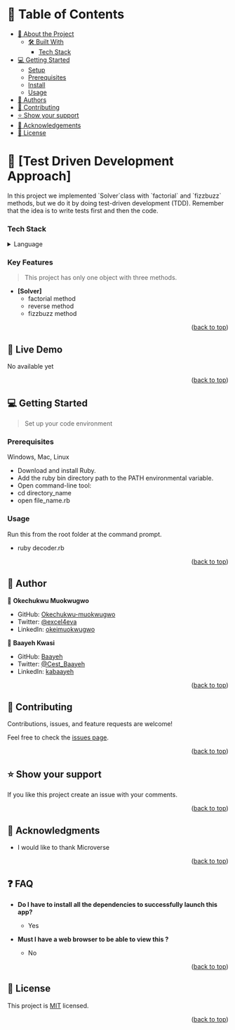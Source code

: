 <!-- TABLE OF CONTENTS -->

# 📗 Table of Contents

- [📖 About the Project](#about-project)
  - [🛠 Built With](#built-with)
    - [Tech Stack](#tech-stack)
- [💻 Getting Started](#getting-started)
  - [Setup](#setup)
  - [Prerequisites](#prerequisites)
  - [Install](#install)
  - [Usage](#usage)
- [👥 Authors](#authors)
- [🤝 Contributing](#contributing)
- [⭐️ Show your support](#support)
- [🙏 Acknowledgements](#acknowledgements)
- [📝 License](#license)

<!-- PROJECT DESCRIPTION -->

# 📖 [Test Driven Development Approach] <a name="about-project"></a>

<p>In this project we implemented `Solver`class with `factorial` and `fizzbuzz` methods, but we do it by doing test-driven development (TDD). Remember that the idea is to write tests first and then the code.</p>

### Tech Stack <a name="tech-stack"></a>

<details>
  <summary>Language</summary>
  <ul>
    <li><a href="https://www.ruby-lang.org/">Ruby</a></li>
  </ul>
</details>

<!-- Features -->

### Key Features <a name="key-features"></a>

> This project has only one object with three methods.

- **[Solver]**
  - factorial method
  - reverse method
  - fizzbuzz method

<p align="right">(<a href="#readme-top">back to top</a>)</p>

<!-- LIVE DEMO -->

## 🚀 Live Demo <a name="live-demo"></a>

No available yet

<p align="right">(<a href="#readme-top">back to top</a>)</p>

<!-- GETTING STARTED -->

## 💻 Getting Started <a name="getting-started"></a>

> Set up your code environment

### Prerequisites

<!-- Setup GitHub. -->
<!-- Install [node](https://ruby.org/en/) -->

Windows, Mac, Linux

<!-- ### Setup -->
<!-- #### Set Up a Ruby on Windows -->

- Download and install Ruby.
- Add the ruby bin directory path to the PATH environmental variable.
- Open command-line tool:
- cd directory_name
- open file_name.rb

### Usage

Run this from the root folder at the command prompt.

- ruby decoder.rb

<p align="right">(<a href="#readme-top">back to top</a>)</p>

<!-- AUTHORS -->

## 👥 Author <a name="authors"></a>

👤 **Okechukwu Muokwugwo**

- GitHub: [Okechukwu-muokwugwo](https://github.com/Okechukwu-muokwugwo)
- Twitter: [@excel4eva](https://twitter.com/excel4eva)
- LinkedIn: [okeimuokwugwo](https://linkedin.com/in/okeimuokwugwo)

👤 **Baayeh Kwasi**

- GitHub: [Baayeh](https://github.com/Baayeh)
- Twitter: [@Cest_Baayeh](https://twitter.com/Cest_Baayeh)
- LinkedIn: [kabaayeh](https://linkedin.com/in/kabaayeh)

<p align="right">(<a href="#readme-top">back to top</a>)</p>

<!-- CONTRIBUTING -->

## 🤝 Contributing <a name="contributing"></a>

Contributions, issues, and feature requests are welcome!

Feel free to check the [issues page](../../issues/).

<p align="right">(<a href="#readme-top">back to top</a>)</p>

<!-- SUPPORT -->

## ⭐️ Show your support <a name="support"></a>

If you like this project create an issue with your comments.

<p align="right">(<a href="#readme-top">back to top</a>)</p>

<!-- ACKNOWLEDGEMENTS -->

## 🙏 Acknowledgments <a name="acknowledgements"></a>

- I would like to thank Microverse

<p align="right">(<a href="#readme-top">back to top</a>)</p>

<!-- FAQ (optional) -->

## ❓ FAQ <a name="faq"></a>

- **Do I have to install all the dependencies to successfully launch this app?**

  - Yes

- **Must I have a web browser to be able to view this ?**

  - No

<p align="right">(<a href="#readme-top">back to top</a>)</p>

<!-- LICENSE -->

## 📝 License <a name="license"></a>

This project is [MIT](./LICENSE) licensed.

<p align="right">(<a href="#readme-top">back to top</a>)</p>
